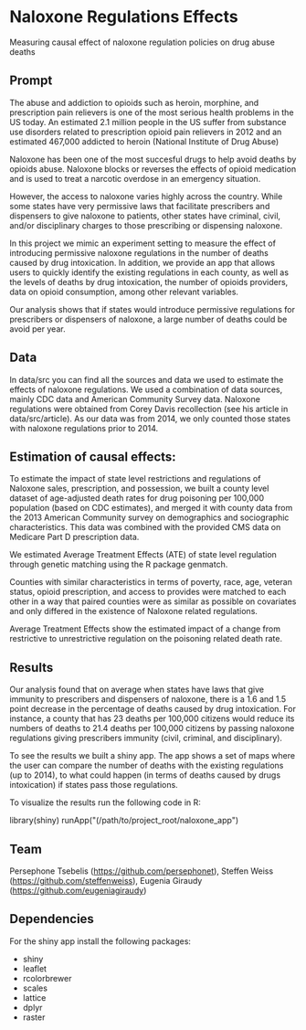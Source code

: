 # Naloxone Regulations Effects

Measuring causal effect of naloxone regulation policies on drug abuse deaths

## Prompt

The abuse and addiction to opioids such as heroin, morphine, and prescription pain relievers is one of the most serious health problems in the US today. An estimated 2.1 million people in the US suffer from substance use disorders related to prescription opioid pain relievers in 2012 and an estimated 467,000 addicted to heroin (National Institute of Drug Abuse)

Naloxone has been one of the most succesful drugs to help avoid deaths by opioids abuse. Naloxone blocks or reverses the effects of opioid medication and is used to treat a narcotic overdose in an emergency situation.

However, the access to naloxone varies highly across the country. While some states have very permissive laws that facilitate prescribers and dispensers to give naloxone to patients, other states have criminal, civil, and/or disciplinary charges to those prescribing or dispensing naloxone.

In this project we mimic an experiment setting to measure the effect of introducing permissive naloxone regulations in the number of deaths caused by drug intoxication. In addition, we provide an app that allows users to quickly identify the existing regulations in each county, as well as the levels of deaths by drug intoxication, the number of opioids providers, data on opioid consumption, among other relevant variables.

Our analysis shows that if states would introduce permissive regulations for prescribers or dispensers of naloxone, a large number of deaths could be avoid per year.

## Data
In data/src you can find all the sources and data we used to estimate the effects of naloxone regulations. 
We used a combination of data sources, mainly CDC data and American Community Survey data.
Naloxone regulations were obtained from Corey Davis recollection (see his article in data/src/article). As our data was from 2014, we only counted those states with naloxone regulations prior to 2014.

## Estimation of causal effects:
To estimate the impact of state level restrictions and regulations of Naloxone sales, prescription, and possession, we built a county level dataset of age-adjusted death rates for drug poisoning per 100,000 population (based on CDC estimates), and merged it with county data from the 2013 American Community survey on demographics and sociographic characteristics. This data was combined with the provided CMS data on Medicare Part D prescription data.

We estimated Average Treatment Effects (ATE) of state level regulation through genetic matching using the R package genmatch.

Counties with similar characteristics in terms of poverty, race, age, veteran status, opioid prescription, and access to provides were matched to each other in a way that paired counties were as similar as possible on covariates and only differed in the existence of Naloxone related regulations.

Average Treatment Effects show the estimated impact of a change from restrictive to unrestrictive regulation on the poisoning related death rate.

## Results
Our analysis found that on average when states have laws that give immunity to prescribers and dispensers of naloxone, there is a 1.6 and 1.5 point decrease in the percentage of deaths caused by drug intoxication. For instance, a county that has 23 deaths per 100,000 citizens would reduce its numbers of deaths to 21.4 deaths per 100,000 citizens by passing naloxone regulations giving prescribers immunity (civil, criminal, and disciplinary).

To see the results we built a shiny app. The app shows a set of maps where the user can compare the number of deaths with the existing regulations (up to 2014), to what could happen (in terms of deaths caused by drugs intoxication) if states pass those regulations.

To visualize the results run the following code in R:

library(shiny)
runApp("(/path/to/project_root/naloxone_app")

## Team
Persephone Tsebelis (https://github.com/persephonet), Steffen Weiss (https://github.com/steffenweiss), Eugenia Giraudy (https://github.com/eugeniagiraudy)

## Dependencies
For the shiny app install the following packages:
  - shiny
  - leaflet
  - rcolorbrewer
  - scales
  - lattice
  - dplyr
  - raster

